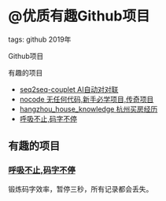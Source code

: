# @优质有趣Github项目

tags: github 2019年

Github项目


有趣的项目

- [seq2seq-couplet AI自动对对联](https://github.com/wb14123/seq2seq-couplet)
- [nocode 无任何代码,新手必学项目,传奇项目](https://github.com/kelseyhightower/nocode)
- [hangzhou_house_knowledge 杭州买房经历](https://github.com/houshanren/hangzhou_house_knowledge)
- [呼吸不止,码字不停](https://github.com/maebert/themostdangerouswritingapp)

## 有趣的项目

### [呼吸不止,码字不停](https://github.com/maebert/themostdangerouswritingapp)

锻炼码字效率，暂停三秒，所有记录都会丢失。
